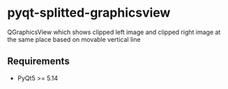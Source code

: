# pyqt-splitted-graphicsview
QGraphicsView which shows clipped left image and clipped right image at the same place based on movable vertical line

## Requirements
* PyQt5 >= 5.14

